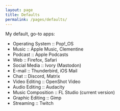 ```yaml
---
layout: page
title: Defaults
permalink: /pages/defaults/
---
```


My default, go-to apps:

- Operating System :: Pop!_OS
- Music :: Apple Music, Clementine
- Podcast :: Apple Podcasts
- Web :: Firefox, Safari
- Social Media :: Ivory (Mastodon)
- E-mail :: Thunderbird, iOS Mail
- Chat :: Discord, Matrix
- Video Editing :: OpenShot Video
- Audio Editing :: Audacity
- Music Composition :: FL Studio (current version)
- Graphic Editing :: Gimp
- Streaming :: Twitch